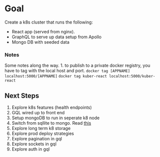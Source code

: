 # Goal

Create a k8s cluster that runs the following:

- React app (served from nginx).
- GraphQL to serve up data setup from Apollo
- Mongo DB with seeded data

### Notes

Some notes along the way. 1. to publish to a private docker registry, you have to tag with the local host and port.
`docker tag [APPNAME] localhost:5000/[APPNAME]`
`docker tag kuber-react localhost:5000/kuber-react`

## Next Steps

1. Explore k8s features (health endpoints)
1. GQL wired up to front end
1. Setup mongoDB to run in seperate k8 node
1. Switch from sqllite to mongo. Read [this](https://typeorm.io/#/mongodb)
1. Explore long term k8 storage
1. Explore prod deploy strategies
1. Explore pagination in gql
1. Explore sockets in gql
1. Explore auth in gql
